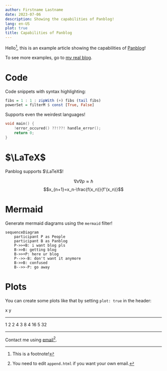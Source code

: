```yaml
---
author: Firstname Lastname
date: 2023-07-06
description: Showing the capabilities of Panblog!
lang: en-US
plot: true
title: Capabilities of Panblog
---
```


Hello[^1], this is an example article showing the capabilities of
[Panblog](https://github.com/marvinborner/panblog)!

To see more examples, go to [my real
blog](https://text.marvinborner.de).

# Code

Code snippets with syntax highlighting:

``` haskell
fibs = 1 : 1 : zipWith (+) fibs (tail fibs)
powerSet = filterM $ const [True, False]
```

Supports even the weirdest languages!

``` c
void main() {
    !error_occured() ??!??! handle_error();
    return 0;
}
```

# $\LaTeX$

Panblog supports $\LaTeX$!

$$\nabla x\nabla p\approx\hslash$$
$$x_{n+1}=x_n-\frac{f(x_n)}{f'(x_n)}$$

# Mermaid

Generate mermaid diagrams using the `mermaid` filter!

``` {.mermaid background="transparent" caption="cool sequence diagram"}
sequenceDiagram
    participant P as People
    participant B as Panblog
    P->>+B: i want blog pls
    B->>B: getting blog
    B->>+P: here ur blog
    P-->>-B: don't want it anymore
    B->>B: confused
    B-->>-P: go away
```

# Plots

You can create some plots like that by setting `plot: true` in the
header:

  x   y
  --- ----
  1   2
  2   4
  3   8
  4   16
  5   32

------------------------------------------------------------------------

Contact me using [email](mail)[^2].

[^1]: This is a footnote!

[^2]: You need to edit `append.html` if you want your own email.
